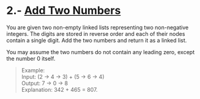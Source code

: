 # 2.- [Add Two Numbers](https://leetcode.com/problems/add-two-numbers/)
You are given two non-empty linked lists representing two non-negative integers. The digits are stored in reverse order and each of their nodes contain a single digit. Add the two numbers and return it as a linked list.

You may assume the two numbers do not contain any leading zero, except the number 0 itself.


> Example: <br/>
Input: (2 -> 4 -> 3) + (5 -> 6 -> 4)<br/>
Output: 7 -> 0 -> 8 <br/>
Explanation: 342 + 465 = 807.